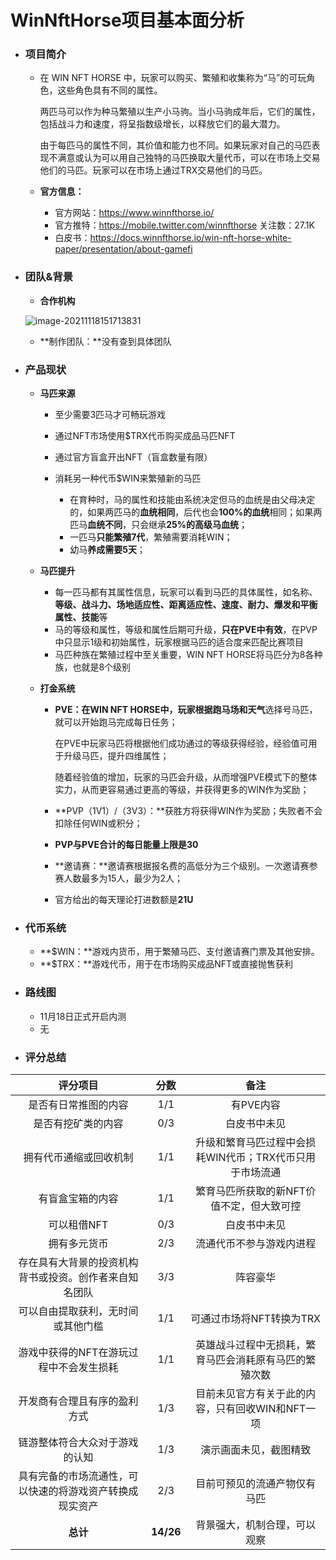# WinNftHorse项目基本面分析

- ### 项目简介

  - 在 WIN NFT HORSE 中，玩家可以购买、繁殖和收集称为“马”的可玩角色，这些角色具有不同的属性。

    两匹马可以作为种马繁殖以生产小马驹。当小马驹成年后，它们的属性，包括战斗力和速度，将呈指数级增长，以释放它们的最大潜力。

    由于每匹马的属性不同，其价值和能力也不同。如果玩家对自己的马匹表现不满意或认为可以用自己独特的马匹换取大量代币，可以在市场上交易他们的马匹。玩家可以在市场上通过TRX交易他们的马匹。

  - **官方信息：**
    - 官方网站：https://www.winnfthorse.io/
    - 官方推特：https://mobile.twitter.com/winnfthorse 关注数：27.1K
    - 白皮书：https://docs.winnfthorse.io/win-nft-horse-white-paper/presentation/about-gamefi



- ### 团队&背景

  - **合作机构**

  ![image-20211118151713831](https://i.loli.net/2021/11/18/z3PXjG4nl67e5Rq.png)

  - **制作团队：**没有查到具体团队



- ### 产品现状

  - **马匹来源**

    - 至少需要3匹马才可畅玩游戏

    - 通过NFT市场使用$TRX代币购买成品马匹NFT
    - 通过官方盲盒开出NFT（盲盒数量有限）
    - 消耗另一种代币$WIN来繁殖新的马匹
      - 在育种时，马的属性和技能由系统决定但马的血统是由父母决定的，如果两匹马的**血统相同**，后代也会**100%的血统**相同；如果两匹马**血统不同**，只会继承**25%的高级马血统**；
      - 一匹马**只能繁殖7代**，繁殖需要消耗WIN；
      - 幼马**养成需要5天**；

  - **马匹提升**

    - 每一匹马都有其属性信息，玩家可以看到马匹的具体属性，如名称、**等级、战斗力、场地适应性、距离适应性、速度、耐力、爆发和平衡属性、技能**等
    - 马的等级和属性，等级和属性后期可升级，**只在PVE中有效**，在PVP中只显示1级和初始属性，玩家根据马匹的适合度来匹配比赛项目
    - 马匹种族在繁殖过程中至关重要，WIN NFT HORSE将马匹分为8各种族，也就是8个级别

  - **打金系统**

    - **PVE：**在WIN NFT HORSE中，玩家根据**跑马场和天气**选择号马匹，就可以开始跑马完成每日任务；

      在PVE中玩家马匹将根据他们成功通过的等级获得经验，经验值可用于升级马匹，提升四维属性；

      随着经验值的增加，玩家的马匹会升级，从而增强PVE模式下的整体实力，从而更容易通过更高的等级，并获得更多的WIN作为奖励；

    - **PVP（1V1）/（3V3）：**获胜方将获得WIN作为奖励；失败者不会扣除任何WIN或积分；

    - **PVP与PVE合计的每日能量上限是30**

    - **邀请赛：**邀请赛根据报名费的高低分为三个级别。一次邀请赛参赛人数最多为15人，最少为2人；

    - 官方给出的每天理论打进数额是**21U**

  

- ### 代币系统

  - **$WIN：**游戏内货币，用于繁殖马匹、支付邀请赛门票及其他安排。
  - **$TRX：**游戏代币，用于在市场购买成品NFT或直接抛售获利

  

- ### 路线图

  - 11月18日正式开启内测
  - 无



- ### 评分总结

|                         评分项目                         |   分数    |                           备注                           |
| :------------------------------------------------------: | :-------: | :------------------------------------------------------: |
|                   是否有日常推图的内容                   |    1/1    |                        有PVE内容                         |
|                    是否有挖矿类的内容                    |    0/3    |                       白皮书中未见                       |
|                  拥有代币通缩或回收机制                  |    1/1    | 升级和繁育马匹过程中会损耗WIN代币；TRX代币只用于市场流通 |
|                     有盲盒宝箱的内容                     |    1/1    |        繁育马匹所获取的新NFT价值不定，但大致可控         |
|                       可以租借NFT                        |    0/3    |                       白皮书中未见                       |
|                       拥有多元货币                       |    2/3    |                 流通代币不参与游戏内进程                 |
|  存在具有大背景的投资机构背书或投资。创作者来自知名团队  |    3/3    |                         阵容豪华                         |
|            可以自由提取获利，无时间或其他门槛            |    1/1    |                 可通过市场将NFT转换为TRX                 |
|         游戏中获得的NFT在游玩过程中不会发生损耗          |    1/1    |  英雄战斗过程中无损耗，繁育马匹会消耗原有马匹的繁殖次数  |
|               开发商有合理且有序的盈利方式               |    1/3    |     目前未见官方有关于此的内容，只有回收WIN和NFT一项     |
|              链游整体符合大众对于游戏的认知              |    1/3    |                  演示画面未见，截图精致                  |
| 具有完备的市场流通性，可以快速的将游戏资产转换成现实资产 |    2/3    |               目前可预见的流通产物仅有马匹               |
|                         **总计**                         | **14/26** |               背景强大，机制合理，可以观察               |

  

  